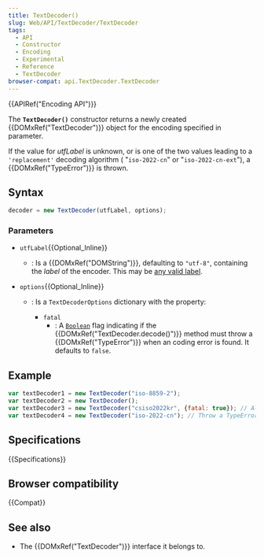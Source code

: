 ```yaml
---
title: TextDecoder()
slug: Web/API/TextDecoder/TextDecoder
tags:
  - API
  - Constructor
  - Encoding
  - Experimental
  - Reference
  - TextDecoder
browser-compat: api.TextDecoder.TextDecoder
---
```

{{APIRef("Encoding API")}}

The **`TextDecoder()`** constructor returns a newly created
{{DOMxRef("TextDecoder")}} object for the encoding specified in parameter.

If the value for _utfLabel_ is unknown, or is one of the two values leading to a
`'replacement'` decoding algorithm ( "`iso-2022-cn`" or
"`iso-2022-cn-ext`"), a {{DOMxRef("TypeError")}} is thrown.

## Syntax

```js
decoder = new TextDecoder(utfLabel, options);
```

### Parameters

- `utfLabel`{{Optional_Inline}}
  - : Is a {{DOMxRef("DOMString")}}, defaulting to `"utf-8"`, containing the
    _label_ of the encoder. This may be [any valid label](/en-US/docs/Web/API/Encoding_API/Encodings).
- `options`{{Optional_Inline}}

  - : Is a `TextDecoderOptions` dictionary with the property:

    - `fatal`
      - : A [`Boolean`](/en-US/docs/Web/JavaScript/Reference/Global_Objects/Boolean "The Boolean object is an object wrapper for a boolean value.")
        flag indicating if the {{DOMxRef("TextDecoder.decode()")}} method must throw a
        {{DOMxRef("TypeError")}} when an coding error is found. It defaults to `false`.

## Example

```js
var textDecoder1 = new TextDecoder("iso-8859-2");
var textDecoder2 = new TextDecoder();
var textDecoder3 = new TextDecoder("csiso2022kr", {fatal: true}); // Allows EncodingError exception to be thrown.
var textDecoder4 = new TextDecoder("iso-2022-cn"); // Throw a TypeError exception.
```

## Specifications

{{Specifications}}

## Browser compatibility

{{Compat}}

## See also

- The {{DOMxRef("TextDecoder")}} interface it belongs to.
